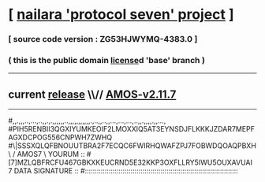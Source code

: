 
# [ [nailara 'protocol seven' project](http://nailara.network/) ]

### [ source code version : ZG53HJWYMQ-4383.0 ]

### ( this is the public domain [license](../license)d 'base' branch )
---
## current [release](https://github.com/nailara-technologies/protocol-7/releases) \\\\// [AMOS-v2.11.7](https://github.com/nailara-technologies/protocol-7/releases/tag/AMOS-v2.11.7)
---

#,,.,,,..,...,..,,.,.,,,,,,..,,,,,,,,,,,.,..,,..,,...,...,...,..,,.,,,,.,,...,
#PIH5RENBII3QGXIYUMKEOIF2LMOXXIQ5AT3EYNSDJFLKKKJZDAR7MEPFAGXDCPOG556CNPWH7ZWHQ
#\\\|SSSXQLQFBNOUUTBRA2F7ECQC6FWIRHQWAFZPJ7FOBWDQOAQPBXH \ / AMOS7 \ YOURUM ::
#\[7]MZLQBFRCFU467GBKXKEUCRND5E32KKP3OXFLLRY5IWU5OUXAVUAI 7  DATA SIGNATURE ::
#:::::::::::::::::::::::::::::::::::::::::::::::::::::::::::::::::::::::::::::
